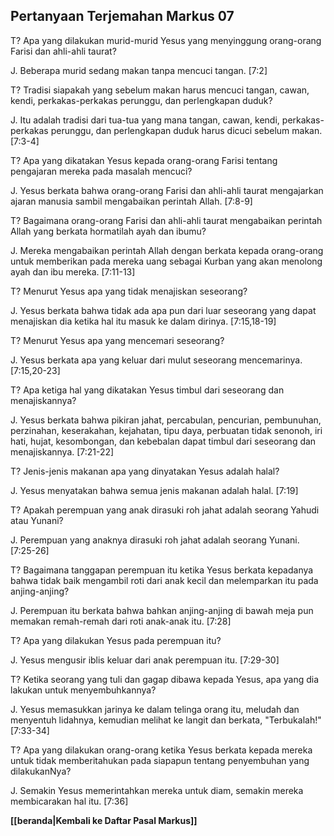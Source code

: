 ## Pertanyaan Terjemahan Markus 07 ##

T? Apa yang dilakukan murid-murid Yesus yang menyinggung orang-orang Farisi dan ahli-ahli taurat?

J. Beberapa murid sedang makan tanpa mencuci tangan. [7:2]

T? Tradisi siapakah yang sebelum makan harus mencuci tangan, cawan, kendi, perkakas-perkakas perunggu, dan perlengkapan duduk?

J. Itu adalah tradisi dari tua-tua yang mana tangan, cawan, kendi, perkakas-perkakas perunggu, dan perlengkapan duduk harus dicuci sebelum makan. [7:3-4]

T? Apa yang dikatakan Yesus kepada orang-orang Farisi tentang pengajaran mereka pada masalah mencuci?

J. Yesus berkata bahwa orang-orang Farisi dan ahli-ahli taurat mengajarkan ajaran manusia sambil mengabaikan perintah Allah. [7:8-9]

T? Bagaimana orang-orang Farisi dan ahli-ahli taurat mengabaikan perintah Allah yang berkata hormatilah ayah dan ibumu?

J. Mereka mengabaikan perintah Allah dengan berkata kepada orang-orang untuk memberikan pada mereka uang sebagai Kurban yang akan menolong ayah dan ibu mereka. [7:11-13]

T? Menurut Yesus apa yang tidak menajiskan seseorang?

J. Yesus berkata bahwa tidak ada apa pun dari luar seseorang yang dapat menajiskan dia ketika hal itu masuk ke dalam dirinya. [7:15,18-19]

T? Menurut Yesus apa yang mencemari seseorang?

J. Yesus berkata apa yang keluar dari mulut seseorang mencemarinya. [7:15,20-23]

T? Apa ketiga hal yang dikatakan Yesus timbul dari seseorang dan menajiskannya?

J. Yesus berkata bahwa pikiran jahat, percabulan, pencurian, pembunuhan, perzinahan, keserakahan, kejahatan, tipu daya, perbuatan tidak senonoh, iri hati, hujat, kesombongan, dan kebebalan dapat timbul dari seseorang dan menajiskannya. [7:21-22]

T? Jenis-jenis makanan apa yang dinyatakan Yesus adalah halal?

J. Yesus menyatakan bahwa semua jenis makanan adalah halal. [7:19]

T? Apakah perempuan yang anak dirasuki roh jahat adalah seorang Yahudi atau Yunani?

J. Perempuan yang anaknya dirasuki roh jahat adalah seorang Yunani. [7:25-26]

T? Bagaimana tanggapan perempuan itu ketika Yesus berkata kepadanya bahwa tidak baik mengambil roti dari anak kecil dan melemparkan itu pada anjing-anjing?

J. Perempuan itu berkata bahwa bahkan anjing-anjing di bawah meja pun memakan remah-remah dari roti anak-anak itu. [7:28]

T? Apa yang dilakukan Yesus pada perempuan itu?

J. Yesus mengusir iblis keluar dari anak perempuan itu. [7:29-30]

T? Ketika seorang yang tuli dan gagap dibawa kepada Yesus, apa yang dia lakukan untuk menyembuhkannya?

J. Yesus memasukkan jarinya ke dalam telinga orang itu, meludah dan menyentuh lidahnya, kemudian melihat ke langit dan berkata, "Terbukalah!" [7:33-34]

T? Apa yang dilakukan orang-orang ketika Yesus berkata kepada mereka untuk tidak memberitahukan pada siapapun tentang penyembuhan yang dilakukanNya?

J. Semakin Yesus memerintahkan mereka untuk diam, semakin mereka membicarakan hal itu. [7:36]

__[[beranda|Kembali ke Daftar Pasal Markus]]__

